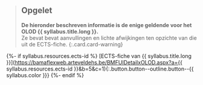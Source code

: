 > Opgelet
> -------
> **De hieronder beschreven informatie is de enige geldende voor het OLOD {{ syllabus.title.long }}.**  
> Ze bevat bevat aanvullingen en lichte afwijkingen ten opzichte van die uit de ECTS-fiche.
{:.card.card-warning}

{%- if syllabus.resources.ects-id %}
[ECTS-fiche van {{ syllabus.title.long }}](https://bamaflexweb.arteveldehs.be/BMFUIDetailxOLOD.aspx?a={{ syllabus.resources.ects-id }}&b=5&c=1){:.button.button--outline.button--{{ syllabus.color }}}
{%- endif %}
